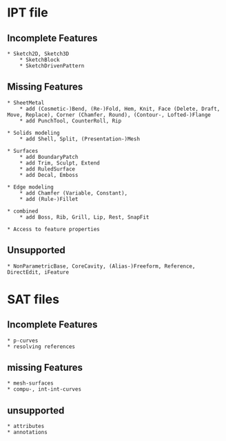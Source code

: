 # IPT file
## Incomplete Features
	* Sketch2D, Sketch3D
		* SketchBlock
		* SketchDrivenPattern

## Missing Features
	* SheetMetal
		* add (Cosmetic-)Bend, (Re-)Fold, Hem, Knit, Face (Delete, Draft, Move, Replace), Corner (Chamfer, Round), (Contour-, Lofted-)Flange
		* add PunchTool, CounterRoll, Rip

	* Solids modeling
		* add Shell, Split, (Presentation-)Mesh

	* Surfaces
		* add BoundaryPatch
		* add Trim, Sculpt, Extend
		* add RuledSurface
		* add Decal, Emboss

	* Edge modeling
		* add Chamfer (Variable, Constant),
		* add (Rule-)Fillet

	* combined
		* add Boss, Rib, Grill, Lip, Rest, SnapFit

	* Access to feature properties

## Unsupported
	* NonParametricBase, CoreCavity, (Alias-)Freeform, Reference, DirectEdit, iFeature

# SAT files
## Incomplete Features
	* p-curves
	* resolving references
	

## missing Features
	* mesh-surfaces
	* compu-, int-int-curves

## unsupported
	* attributes
	* annotations
